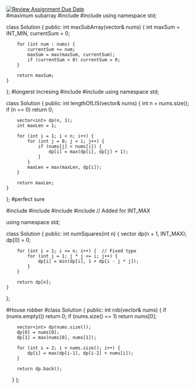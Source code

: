 [![Review Assignment Due Date](https://classroom.github.com/assets/deadline-readme-button-22041afd0340ce965d47ae6ef1cefeee28c7c493a6346c4f15d667ab976d596c.svg)](https://classroom.github.com/a/o0854j5c)  
#maximum subarray
#include <vector>
#include <climits>
using namespace std;

class Solution {
public:
    int maxSubArray(vector<int>& nums) {
        int maxSum = INT_MIN, currentSum = 0;
        
        for (int num : nums) {
            currentSum += num;
            maxSum = max(maxSum, currentSum);
            if (currentSum < 0) currentSum = 0;
        }
        
        return maxSum;
    }
};
#longerst incresing
#include <vector>
#include <algorithm>
using namespace std;

class Solution {
public:
    int lengthOfLIS(vector<int>& nums) {
        int n = nums.size();
        if (n == 0) return 0;
        
        vector<int> dp(n, 1);
        int maxLen = 1;

        for (int i = 1; i < n; i++) {
            for (int j = 0; j < i; j++) {
                if (nums[j] < nums[i]) {
                    dp[i] = max(dp[i], dp[j] + 1);
                }
            }
            maxLen = max(maxLen, dp[i]);
        }

        return maxLen;
    }
};
#perfect sure

#include <vector>
#include <cmath>
#include <algorithm>
#include <limits>  // Added for INT_MAX

using namespace std;

class Solution {
public:
    int numSquares(int n) {
        vector<int> dp(n + 1, INT_MAX);
        dp[0] = 0;

        for (int i = 1; i <= n; i++) {  // Fixed typo
            for (int j = 1; j * j <= i; j++) {
                dp[i] = min(dp[i], 1 + dp[i - j * j]);
            }
        }

        return dp[n];
    }
};



#House robber
#class Solution {
public:
    int rob(vector<int>& nums) {
        if (nums.empty()) return 0;
        if (nums.size() == 1) return nums[0];
        
        vector<int> dp(nums.size());
        dp[0] = nums[0];
        dp[1] = max(nums[0], nums[1]);
        
        for (int i = 2; i < nums.size(); i++) {
            dp[i] = max(dp[i-1], dp[i-2] + nums[i]);
        }
        
        return dp.back();
    }
};
